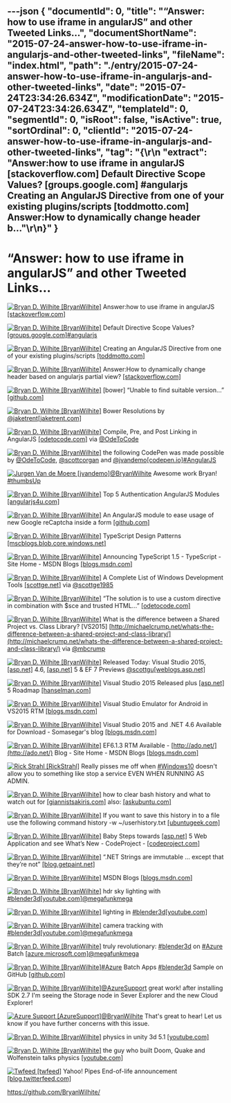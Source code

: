 ---json
{
  "documentId": 0,
  "title": "“Answer: how to use iframe in angularJS” and other Tweeted Links…",
  "documentShortName": "2015-07-24-answer-how-to-use-iframe-in-angularjs-and-other-tweeted-links",
  "fileName": "index.html",
  "path": "./entry/2015-07-24-answer-how-to-use-iframe-in-angularjs-and-other-tweeted-links",
  "date": "2015-07-24T23:34:26.634Z",
  "modificationDate": "2015-07-24T23:34:26.634Z",
  "templateId": 0,
  "segmentId": 0,
  "isRoot": false,
  "isActive": true,
  "sortOrdinal": 0,
  "clientId": "2015-07-24-answer-how-to-use-iframe-in-angularjs-and-other-tweeted-links",
  "tag": "{\r\n  \"extract\": \"Answer:how to use iframe in angularJS [stackoverflow.com]  Default Directive Scope Values? [groups.google.com] #angularjs Creating an AngularJS Directive from one of your existing plugins/scripts [toddmotto.com]  Answer:How to dynamically change header b...\"\r\n}"
}
---

# “Answer: how to use iframe in angularJS” and other Tweeted Links…

[<img alt="Bryan D. Wilhite [BryanWilhite]" src="https://songhay.blob.core.windows.net/shared-social-twitter/BryanWilhite.jpeg">](http://songhayblog.azurewebsites.net/ "Bryan D. Wilhite [BryanWilhite]") Answer:how to use iframe in angularJS [[stackoverflow.com]](http://stackoverflow.com/questions/16557495/how-to-use-iframe-in-angularjs/27576128?stw=2#27576128)

[<img alt="Bryan D. Wilhite [BryanWilhite]" src="https://songhay.blob.core.windows.net/shared-social-twitter/BryanWilhite.jpeg">](http://songhayblog.azurewebsites.net/ "Bryan D. Wilhite [BryanWilhite]") Default Directive Scope Values? [[groups.google.com]](https://groups.google.com/forum/m/#!topic/angular/Wmzp6OU4IRc)[#angularjs](http://search.twitter.com/search?q=%23angularjs)

[<img alt="Bryan D. Wilhite [BryanWilhite]" src="https://songhay.blob.core.windows.net/shared-social-twitter/BryanWilhite.jpeg">](http://songhayblog.azurewebsites.net/ "Bryan D. Wilhite [BryanWilhite]") Creating an AngularJS Directive from one of your existing plugins/scripts [[toddmotto.com]](http://toddmotto.com/creating-an-angularjs-directive-from-one-of-your-existing-plugins-scripts/)

[<img alt="Bryan D. Wilhite [BryanWilhite]" src="https://songhay.blob.core.windows.net/shared-social-twitter/BryanWilhite.jpeg">](http://songhayblog.azurewebsites.net/ "Bryan D. Wilhite [BryanWilhite]") Answer:How to dynamically change header based on angularjs partial view? [[stackoverflow.com]](http://stackoverflow.com/questions/12506329/how-to-dynamically-change-header-based-on-angularjs-partial-view/12506795?stw=2#12506795)

[<img alt="Bryan D. Wilhite [BryanWilhite]" src="https://songhay.blob.core.windows.net/shared-social-twitter/BryanWilhite.jpeg">](http://songhayblog.azurewebsites.net/ "Bryan D. Wilhite [BryanWilhite]") [bower] “Unable to find suitable version…” [[github.com]](https://github.com/bower/bower/issues/866)

[<img alt="Bryan D. Wilhite [BryanWilhite]" src="https://songhay.blob.core.windows.net/shared-social-twitter/BryanWilhite.jpeg">](http://songhayblog.azurewebsites.net/ "Bryan D. Wilhite [BryanWilhite]") Bower Resolutions by [@jaketrent](http://twitter.com/jaketrent)[[jaketrent.com]](http://jaketrent.com/post/bower-resolutions/)

[<img alt="Bryan D. Wilhite [BryanWilhite]" src="https://songhay.blob.core.windows.net/shared-social-twitter/BryanWilhite.jpeg">](http://songhayblog.azurewebsites.net/ "Bryan D. Wilhite [BryanWilhite]") Compile, Pre, and Post Linking in AngularJS [[odetocode.com]](http://odetocode.com/blogs/scott/archive/2014/05/28/compile-pre-and-post-linking-in-angularjs.aspx) via [@OdeToCode](http://twitter.com/OdeToCode)

[<img alt="Bryan D. Wilhite [BryanWilhite]" src="https://songhay.blob.core.windows.net/shared-social-twitter/BryanWilhite.jpeg">](http://songhayblog.azurewebsites.net/ "Bryan D. Wilhite [BryanWilhite]") the following CodePen was made possible by [@OdeToCode](http://twitter.com/OdeToCode), [@scottcorgan](http://twitter.com/scottcorgan) and [@jvandemo](http://twitter.com/jvandemo)[[codepen.io]](http://codepen.io/rasx/pen/xGaXrN)[#AngularJS](http://search.twitter.com/search?q=%23AngularJS)

[<img alt="Jurgen Van de Moere [jvandemo]" src="https://songhay.blob.core.windows.net/shared-social-twitter/jvandemo.jpg">](http://www.jvandemo.com/ "Jurgen Van de Moere [jvandemo]")[@BryanWilhite](http://twitter.com/BryanWilhite) Awesome work Bryan! [#thumbsUp](http://search.twitter.com/search?q=%23thumbsUp)

[<img alt="Bryan D. Wilhite [BryanWilhite]" src="https://songhay.blob.core.windows.net/shared-social-twitter/BryanWilhite.jpeg">](http://songhayblog.azurewebsites.net/ "Bryan D. Wilhite [BryanWilhite]") Top 5 Authentication AngularJS Modules [[angularjs4u.com]](http://angularjs4u.com/modules/top-5-authentication-angularjs-modules/)

[<img alt="Bryan D. Wilhite [BryanWilhite]" src="https://songhay.blob.core.windows.net/shared-social-twitter/BryanWilhite.jpeg">](http://songhayblog.azurewebsites.net/ "Bryan D. Wilhite [BryanWilhite]") An AngularJS module to ease usage of new Google reCaptcha inside a form [[github.com]](https://github.com/paunin/angular-g-recaptcha)

[<img alt="Bryan D. Wilhite [BryanWilhite]" src="https://songhay.blob.core.windows.net/shared-social-twitter/BryanWilhite.jpeg">](http://songhayblog.azurewebsites.net/ "Bryan D. Wilhite [BryanWilhite]") TypeScript Design Patterns [[mscblogs.blob.core.windows.net]](https://mscblogs.blob.core.windows.net/media/wesleybakker/TS/index.html)

[<img alt="Bryan D. Wilhite [BryanWilhite]" src="https://songhay.blob.core.windows.net/shared-social-twitter/BryanWilhite.jpeg">](http://songhayblog.azurewebsites.net/ "Bryan D. Wilhite [BryanWilhite]") Announcing TypeScript 1.5 - TypeScript - Site Home - MSDN Blogs [[blogs.msdn.com]](http://blogs.msdn.com/b/typescript/archive/2015/07/20/announcing-typescript-1-5.aspx)

[<img alt="Bryan D. Wilhite [BryanWilhite]" src="https://songhay.blob.core.windows.net/shared-social-twitter/BryanWilhite.jpeg">](http://songhayblog.azurewebsites.net/ "Bryan D. Wilhite [BryanWilhite]") A Complete List of Windows Development Tools [[scottge.net]](http://scottge.net/2015/07/17/a-complete-list-of-windows-development-tools/) via [@scottge1985](http://twitter.com/scottge1985)

[<img alt="Bryan D. Wilhite [BryanWilhite]" src="https://songhay.blob.core.windows.net/shared-social-twitter/BryanWilhite.jpeg">](http://songhayblog.azurewebsites.net/ "Bryan D. Wilhite [BryanWilhite]") “The solution is to use a custom directive in combination with $sce and trusted HTML…” [[odetocode.com]](http://odetocode.com/blogs/scott/archive/2014/09/10/a-journey-with-trusted-html-in-angularjs.aspx)

[<img alt="Bryan D. Wilhite [BryanWilhite]" src="https://songhay.blob.core.windows.net/shared-social-twitter/BryanWilhite.jpeg">](http://songhayblog.azurewebsites.net/ "Bryan D. Wilhite [BryanWilhite]") What is the difference between a Shared Project vs. Class Library? [VS2015] [http://michaelcrump.net/whats-the-difference-between-a-shared-project-and-class-library/](http://michaelcrump.net/whats-the-difference-between-a-shared-project-and-class-library/) via [@mbcrump](http://twitter.com/mbcrump)

[<img alt="Bryan D. Wilhite [BryanWilhite]" src="https://songhay.blob.core.windows.net/shared-social-twitter/BryanWilhite.jpeg">](http://songhayblog.azurewebsites.net/ "Bryan D. Wilhite [BryanWilhite]") Released Today: Visual Studio 2015, [[asp.net]](http://www.asp.net/) 4.6, [[asp.net]](http://www.asp.net/) 5 & EF 7 Previews [@scottgu](http://twitter.com/scottgu)[[weblogs.asp.net]](http://weblogs.asp.net/scottgu/released-today-visual-studio-2015-asp-net-4-6-asp-net-5-ef-7-previews)

[<img alt="Bryan D. Wilhite [BryanWilhite]" src="https://songhay.blob.core.windows.net/shared-social-twitter/BryanWilhite.jpeg">](http://songhayblog.azurewebsites.net/ "Bryan D. Wilhite [BryanWilhite]") Visual Studio 2015 Released plus [[asp.net]](http://www.asp.net/) 5 Roadmap [[hanselman.com]](http://www.hanselman.com/blog/VisualStudio2015ReleasedPlusASPNET5Roadmap.aspx)

[<img alt="Bryan D. Wilhite [BryanWilhite]" src="https://songhay.blob.core.windows.net/shared-social-twitter/BryanWilhite.jpeg">](http://songhayblog.azurewebsites.net/ "Bryan D. Wilhite [BryanWilhite]") Visual Studio Emulator for Android in VS2015 RTM [[blogs.msdn.com]](http://blogs.msdn.com/b/visualstudioalm/archive/2015/07/20/visual-studio-emulator-for-android-in-vs2015-rtm.aspx)

[<img alt="Bryan D. Wilhite [BryanWilhite]" src="https://songhay.blob.core.windows.net/shared-social-twitter/BryanWilhite.jpeg">](http://songhayblog.azurewebsites.net/ "Bryan D. Wilhite [BryanWilhite]") Visual Studio 2015 and .NET 4.6 Available for Download - Somasegar's blog [[blogs.msdn.com]](http://blogs.msdn.com/b/somasegar/archive/2015/07/20/visual-studio-2015-and-net-4-6-available-for-download.aspx)

[<img alt="Bryan D. Wilhite [BryanWilhite]" src="https://songhay.blob.core.windows.net/shared-social-twitter/BryanWilhite.jpeg">](http://songhayblog.azurewebsites.net/ "Bryan D. Wilhite [BryanWilhite]") EF6.1.3 RTM Available - [http://ado.net/](http://ado.net/) Blog - Site Home - MSDN Blogs [[blogs.msdn.com]](http://blogs.msdn.com/b/adonet/archive/2015/03/10/ef6-1-3-rtm-available.aspx)

[<img alt="Rick Strahl [RickStrahl]" src="https://songhay.blob.core.windows.net/shared-social-twitter/RickStrahl.jpeg">](http://weblog.west-wind.com/ "Rick Strahl [RickStrahl]") Really pisses me off when [#Windows10](http://search.twitter.com/search?q=%23Windows10) doesn't allow you to something like stop a service EVEN WHEN RUNNING AS ADMIN.

[<img alt="Bryan D. Wilhite [BryanWilhite]" src="https://songhay.blob.core.windows.net/shared-social-twitter/BryanWilhite.jpeg">](http://songhayblog.azurewebsites.net/ "Bryan D. Wilhite [BryanWilhite]") how to clear bash history and what to watch out for [[giannistsakiris.com]](http://www.giannistsakiris.com/2007/09/13/how-to-clear-bash-history-and-what-to-watch-out-for/) also: [[askubuntu.com]](http://askubuntu.com/questions/191999/how-to-clear-bash-history-completely/331655#331655)

[<img alt="Bryan D. Wilhite [BryanWilhite]" src="https://songhay.blob.core.windows.net/shared-social-twitter/BryanWilhite.jpeg">](http://songhayblog.azurewebsites.net/ "Bryan D. Wilhite [BryanWilhite]") If you want to save this history in to a file use the following command history -w ~/userhistory.txt [[ubuntugeek.com]](http://www.ubuntugeek.com/how-to-view-bash-shell-history-and-change-bash-history-file-size-in-ubuntu.html)

[<img alt="Bryan D. Wilhite [BryanWilhite]" src="https://songhay.blob.core.windows.net/shared-social-twitter/BryanWilhite.jpeg">](http://songhayblog.azurewebsites.net/ "Bryan D. Wilhite [BryanWilhite]") Baby Steps towards [[asp.net]](http://www.asp.net/) 5 Web Application and see What’s New - CodeProject - [[codeproject.com]](http://www.codeproject.com/Articles/1011666/Baby-Step-towards-ASP-NET-Web-Application-and-see)

[<img alt="Bryan D. Wilhite [BryanWilhite]" src="https://songhay.blob.core.windows.net/shared-social-twitter/BryanWilhite.jpeg">](http://songhayblog.azurewebsites.net/ "Bryan D. Wilhite [BryanWilhite]") “.NET Strings are immutable … except that they’re not” [[blog.getpaint.net]](http://blog.getpaint.net/2015/07/21/net-strings-are-immutable-except-that-theyre-not/)

[<img alt="Bryan D. Wilhite [BryanWilhite]" src="https://songhay.blob.core.windows.net/shared-social-twitter/BryanWilhite.jpeg">](http://songhayblog.azurewebsites.net/ "Bryan D. Wilhite [BryanWilhite]") MSDN Blogs [[blogs.msdn.com]](http://blogs.msdn.com/b/visualstudio/archive/2015/07/20/visual-studio-2015-and-visual-studio-2013-update-5-released.aspx)

[<img alt="Bryan D. Wilhite [BryanWilhite]" src="https://songhay.blob.core.windows.net/shared-social-twitter/BryanWilhite.jpeg">](http://songhayblog.azurewebsites.net/ "Bryan D. Wilhite [BryanWilhite]") hdr sky lighting with [#blender3d](http://search.twitter.com/search?q=%23blender3d)[[youtube.com]](https://www.youtube.com/watch?v=fI_FMa-8w50)[@megafunkmega](http://twitter.com/megafunkmega)

[<img alt="Bryan D. Wilhite [BryanWilhite]" src="https://songhay.blob.core.windows.net/shared-social-twitter/BryanWilhite.jpeg">](http://songhayblog.azurewebsites.net/ "Bryan D. Wilhite [BryanWilhite]") lighting in [#blender3d](http://search.twitter.com/search?q=%23blender3d)[[youtube.com]](https://www.youtube.com/watch?v=m-N149FMlWk)

[<img alt="Bryan D. Wilhite [BryanWilhite]" src="https://songhay.blob.core.windows.net/shared-social-twitter/BryanWilhite.jpeg">](http://songhayblog.azurewebsites.net/ "Bryan D. Wilhite [BryanWilhite]") camera tracking with [#blender3d](http://search.twitter.com/search?q=%23blender3d)[[youtube.com]](https://www.youtube.com/watch?v=G8b4lmB2t68)[@megafunkmega](http://twitter.com/megafunkmega)

[<img alt="Bryan D. Wilhite [BryanWilhite]" src="https://songhay.blob.core.windows.net/shared-social-twitter/BryanWilhite.jpeg">](http://songhayblog.azurewebsites.net/ "Bryan D. Wilhite [BryanWilhite]") truly revolutionary: [#blender3d](http://search.twitter.com/search?q=%23blender3d) on [#Azure](http://search.twitter.com/search?q=%23Azure) Batch [[azure.microsoft.com]](https://azure.microsoft.com/blog/2015/01/26/blender-on-azure-batch/)[@megafunkmega](http://twitter.com/megafunkmega)

[<img alt="Bryan D. Wilhite [BryanWilhite]" src="https://songhay.blob.core.windows.net/shared-social-twitter/BryanWilhite.jpeg">](http://songhayblog.azurewebsites.net/ "Bryan D. Wilhite [BryanWilhite]")[#Azure](http://search.twitter.com/search?q=%23Azure) Batch Apps [#blender3d](http://search.twitter.com/search?q=%23blender3d) Sample on GitHub [[github.com]](https://github.com/Azure/azure-batch-apps-blender)

[<img alt="Bryan D. Wilhite [BryanWilhite]" src="https://songhay.blob.core.windows.net/shared-social-twitter/BryanWilhite.jpeg">](http://songhayblog.azurewebsites.net/ "Bryan D. Wilhite [BryanWilhite]")[@AzureSupport](http://twitter.com/AzureSupport) great work! after installing SDK 2.7 I'm seeing the Storage node in Sever Explorer and the new Cloud Explorer!

[<img alt="Azure Support [AzureSupport]" src="https://songhay.blob.core.windows.net/shared-social-twitter/AzureSupport.png">](http://status.azure.com/ "Azure Support [AzureSupport]")[@BryanWilhite](http://twitter.com/BryanWilhite) That's great to hear! Let us know if you have further concerns with this issue.

[<img alt="Bryan D. Wilhite [BryanWilhite]" src="https://songhay.blob.core.windows.net/shared-social-twitter/BryanWilhite.jpeg">](http://songhayblog.azurewebsites.net/ "Bryan D. Wilhite [BryanWilhite]") physics in unity 3d 5.1 [[youtube.com]](https://www.youtube.com/watch?v=WGvuP6vV6j4)

[<img alt="Bryan D. Wilhite [BryanWilhite]" src="https://songhay.blob.core.windows.net/shared-social-twitter/BryanWilhite.jpeg">](http://songhayblog.azurewebsites.net/ "Bryan D. Wilhite [BryanWilhite]") the guy who built Doom, Quake and Wolfenstein talks physics [[youtube.com]](https://www.youtube.com/watch?v=MG4QuTe8aUw)

[<img alt="Twfeed [twfeed]" src="https://songhay.blob.core.windows.net/shared-social-twitter/twfeed.png">](http://twitterfeed.com/ "Twfeed [twfeed]") Yahoo! Pipes End-of-life announcement [[blog.twitterfeed.com]](http://blog.twitterfeed.com/post/120761787559/yahoo-pipes-end-of-life-announcement#_=_)

<https://github.com/BryanWilhite/>
